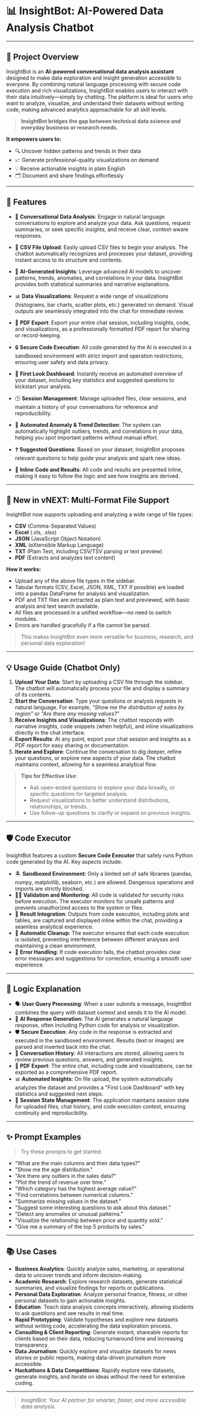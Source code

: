 # 📊 InsightBot: AI-Powered Data Analysis Chatbot

---

## 📝 Project Overview

InsightBot is an **AI-powered conversational data analysis assistant** designed to make data exploration and insight generation accessible to everyone. By combining natural language processing with secure code execution and rich visualizations, InsightBot enables users to interact with their data intuitively—simply by chatting. The platform is ideal for users who want to analyze, visualize, and understand their datasets without writing code, making advanced analytics approachable for all skill levels.

> **InsightBot bridges the gap between technical data science and everyday business or research needs.**

**It empowers users to:**

- 🔍 Uncover hidden patterns and trends in their data
- 📈 Generate professional-quality visualizations on demand
- 💡 Receive actionable insights in plain English
- 🗂️ Document and share findings effortlessly

---

## 🚀 Features

- 💬 **Conversational Data Analysis**: Engage in natural language conversations to explore and analyze your data. Ask questions, request summaries, or seek specific insights, and receive clear, context-aware responses.

- 📂 **CSV File Upload**: Easily upload CSV files to begin your analysis. The chatbot automatically recognizes and processes your dataset, providing instant access to its structure and contents.

- 🤖 **AI-Generated Insights**: Leverage advanced AI models to uncover patterns, trends, anomalies, and correlations in your data. InsightBot provides both statistical summaries and narrative explanations.

- 📊 **Data Visualizations**: Request a wide range of visualizations (histograms, bar charts, scatter plots, etc.) generated on demand. Visual outputs are seamlessly integrated into the chat for immediate review.

- 📝 **PDF Export**: Export your entire chat session, including insights, code, and visualizations, as a professionally formatted PDF report for sharing or record-keeping.

- 🔒 **Secure Code Execution**: All code generated by the AI is executed in a sandboxed environment with strict import and operation restrictions, ensuring user safety and data privacy.

- 🧮 **First Look Dashboard**: Instantly receive an automated overview of your dataset, including key statistics and suggested questions to kickstart your analysis.

- 🕒 **Session Management**: Manage uploaded files, clear sessions, and maintain a history of your conversations for reference and reproducibility.

- 🚦 **Automated Anomaly & Trend Detection**: The system can automatically highlight outliers, trends, and correlations in your data, helping you spot important patterns without manual effort.

- ❓ **Suggested Questions**: Based on your dataset, InsightBot proposes relevant questions to help guide your analysis and spark new ideas.

- 🧩 **Inline Code and Results**: All code and results are presented inline, making it easy to follow the logic and see how insights are derived.

---

## 📂 **New in vNEXT: Multi-Format File Support**

InsightBot now supports uploading and analyzing a wide range of file types:

- **CSV** (Comma-Separated Values)
- **Excel** (.xls, .xlsx)
- **JSON** (JavaScript Object Notation)
- **XML** (eXtensible Markup Language)
- **TXT** (Plain Text, including CSV/TSV parsing or text preview)
- **PDF** (Extracts and analyzes text content)

**How it works:**
- Upload any of the above file types in the sidebar.
- Tabular formats (CSV, Excel, JSON, XML, TXT if possible) are loaded into a pandas DataFrame for analysis and visualization.
- PDF and TXT files are extracted as plain text and previewed, with basic analysis and text search available.
- All files are processed in a unified workflow—no need to switch modules.
- Errors are handled gracefully if a file cannot be parsed.

> This makes InsightBot even more versatile for business, research, and personal data exploration!

---

## 💡 Usage Guide (Chatbot Only)

1. **Upload Your Data**: Start by uploading a CSV file through the sidebar. The chatbot will automatically process your file and display a summary of its contents.
2. **Start the Conversation**: Type your questions or analysis requests in natural language. For example, _"Show me the distribution of sales by region"_ or _"Are there any missing values?"_
3. **Receive Insights and Visualizations**: The chatbot responds with narrative insights, code snippets (when helpful), and inline visualizations directly in the chat interface.
4. **Export Results**: At any point, export your chat session and insights as a PDF report for easy sharing or documentation.
5. **Iterate and Explore**: Continue the conversation to dig deeper, refine your questions, or explore new aspects of your data. The chatbot maintains context, allowing for a seamless analytical flow.

> **Tips for Effective Use:**
> - Ask open-ended questions to explore your data broadly, or specific questions for targeted analysis.
> - Request visualizations to better understand distributions, relationships, or trends.
> - Use follow-up questions to clarify or expand on previous insights.

---

## 🛡️ Code Executor

InsightBot features a custom **Secure Code Executor** that safely runs Python code generated by the AI. Key aspects include:

- 🏝️ **Sandboxed Environment**: Only a limited set of safe libraries (pandas, numpy, matplotlib, seaborn, etc.) are allowed. Dangerous operations and imports are strictly blocked.
- 🕵️‍♂️ **Validation and Monitoring**: All code is validated for security risks before execution. The executor monitors for unsafe patterns and prevents unauthorized access to the system or files.
- 🔗 **Result Integration**: Outputs from code execution, including plots and tables, are captured and displayed inline within the chat, providing a seamless analytical experience.
- 🧹 **Automatic Cleanup**: The executor ensures that each code execution is isolated, preventing interference between different analyses and maintaining a clean environment.
- 🚨 **Error Handling**: If code execution fails, the chatbot provides clear error messages and suggestions for correction, ensuring a smooth user experience.

---

## 🧠 Logic Explanation

- 🗣️ **User Query Processing**: When a user submits a message, InsightBot combines the query with dataset context and sends it to the AI model.
- 🤖 **AI Response Generation**: The AI generates a natural language response, often including Python code for analysis or visualization.
- 🛡️ **Secure Execution**: Any code in the response is extracted and executed in the sandboxed environment. Results (text or images) are parsed and inserted back into the chat.
- 📝 **Conversation History**: All interactions are stored, allowing users to review previous questions, answers, and generated insights.
- 📄 **PDF Export**: The entire chat, including code and visualizations, can be exported as a comprehensive PDF report.
- 📊 **Automated Insights**: On file upload, the system automatically analyzes the dataset and provides a "First Look Dashboard" with key statistics and suggested next steps.
- 🔄 **Session State Management**: The application maintains session state for uploaded files, chat history, and code execution context, ensuring continuity and reproducibility.

---

## ✨ Prompt Examples

> Try these prompts to get started:

- "What are the main columns and their data types?"
- "Show me the age distribution."
- "Are there any outliers in the sales data?"
- "Plot the trend of revenue over time."
- "Which category has the highest average value?"
- "Find correlations between numerical columns."
- "Summarize missing values in the dataset."
- "Suggest some interesting questions to ask about this dataset."
- "Detect any anomalies or unusual patterns."
- "Visualize the relationship between price and quantity sold."
- "Give me a summary of the top 5 products by sales."

---

## 📚 Use Cases

- **Business Analytics**: Quickly analyze sales, marketing, or operational data to uncover trends and inform decision-making.
- **Academic Research**: Explore research datasets, generate statistical summaries, and visualize findings for reports or publications.
- **Personal Data Exploration**: Analyze personal finance, fitness, or other personal datasets to gain actionable insights.
- **Education**: Teach data analysis concepts interactively, allowing students to ask questions and see results in real time.
- **Rapid Prototyping**: Validate hypotheses and explore new datasets without writing code, accelerating the data exploration process.
- **Consulting & Client Reporting**: Generate instant, shareable reports for clients based on their data, reducing turnaround time and increasing transparency.
- **Data Journalism**: Quickly explore and visualize datasets for news stories or public reports, making data-driven journalism more accessible.
- **Hackathons & Data Competitions**: Rapidly explore new datasets, generate insights, and iterate on ideas without the need for extensive coding.

---

> _InsightBot: Your AI partner for smarter, faster, and more accessible data analysis._
